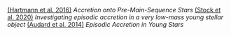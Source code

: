 [(Hartmann et al. 2016)](https://www.annualreviews.org/content/journals/10.1146/annurev-astro-081915-023347) *Accretion onto Pre-Main-Sequence Stars*
[(Stock et al. 2020)](https://www.aanda.org/articles/aa/pdf/2020/11/aa38897-20.pdf) *Investigating episodic accretion in a very low-mass young stellar
object*
[(Audard et al. 2014)](https://ui.adsabs.harvard.edu/abs/2014prpl.conf..387A/abstract) *Episodic Accretion in Young Stars*
